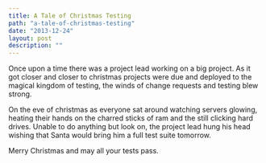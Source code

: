 ```yaml
---
title: A Tale of Christmas Testing
path: "a-tale-of-christmas-testing"
date: "2013-12-24"
layout: post
description: ""
---
```

Once upon a time there was a project lead working on a big project. As it got closer and closer to christmas projects were due and deployed to the magical kingdom of testing, the winds of change requests and testing blew strong.

On the eve of christmas as everyone sat around watching servers glowing, heating their hands on the charred sticks of ram and the still clicking hard drives. Unable to do anything but look on, the project lead hung his head wishing that Santa would bring him a full test suite tomorrow.

Merry Christmas and may all your tests pass.
